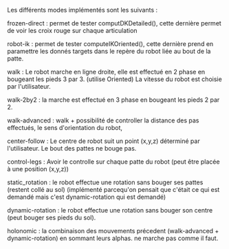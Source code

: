 Les différents modes implémentés sont les suivants :

frozen-direct : permet de tester computDKDetailed(), cette dernière permet de voir les croix rouge sur chaque articulation

robot-ik : permet de tester computeIKOriented(), cette dernière prend en paramettre les donnés targets dans le repère du robot liée au bout de la patte.

walk : Le robot marche en ligne droite, elle est effectué en 2 phase en bougeant les pieds 3 par 3. (utilise Oriented) La vitesse du robot est choisie par l'utilisateur.

walk-2by2 : la marche est effectué en 3 phase en bougeant les pieds 2 par 2.

walk-advanced : walk + possibilité de controller la distance des pas effectués, le sens d'orientation du robot,


center-follow : Le centre de robot suit un point (x,y,z) déterminé par l'utilisateur. Le bout des pattes ne bouge pas.

control-legs : Avoir le controlle sur chaque patte du robot (peut être placée à une position (x,y,z))

static_rotation : le robot effectue une rotation sans bouger ses pattes (restent collé au sol) (implémenté parcequ'on pensait que c'était ce qui est demandé mais c'est dynamic-rotation qui est demandé)

dynamic-rotation : le robot effectue une rotation sans bouger son centre (peut bouger ses pieds du sol). 

holonomic : la combinaison des mouvements précedent (walk-advanced + dynamic-rotation) en sommant leurs alphas. ne marche pas comme il faut.